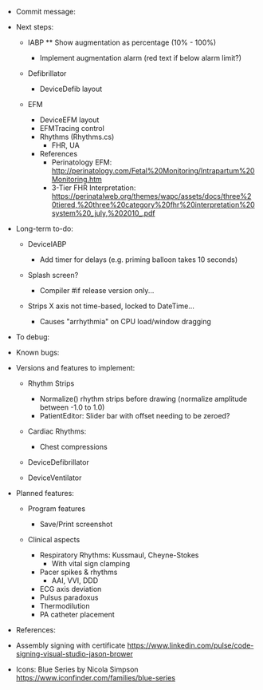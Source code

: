 ﻿* Commit message:



* Next steps:
	* IABP
		** Show augmentation as percentage (10% - 100%)
		* Implement augmentation alarm (red text if below alarm limit?)
		

	* Defibrillator
		- DeviceDefib layout
	
	* EFM
		- DeviceEFM layout
		- EFMTracing control
		- Rhythms (Rhythms.cs)
			- FHR, UA
		- References
			- Perinatology EFM: http://perinatology.com/Fetal%20Monitoring/Intrapartum%20Monitoring.htm
			- 3-Tier FHR Interpretation: https://perinatalweb.org/themes/wapc/assets/docs/three%20tiered,%20three%20category%20fhr%20interpretation%20system%20_july,%202010_.pdf


* Long-term to-do:

	- DeviceIABP
		- Add timer for delays (e.g. priming balloon takes 10 seconds)

	- Splash screen?
		- Compiler #if release version only...

	- Strips X axis not time-based, locked to DateTime...
		- Causes "arrhythmia" on CPU load/window dragging



* To debug:

* Known bugs:	


* Versions and features to implement:

	- Rhythm Strips
		- Normalize() rhythm strips before drawing (normalize amplitude between -1.0 to 1.0)
		- PatientEditor: Slider bar with offset needing to be zeroed?
	- Cardiac Rhythms:
		- Chest compressions

	- DeviceDefibrillator
	- DeviceVentilator



* Planned features:
	- Program features
		- Save/Print screenshot

	- Clinical aspects
		- Respiratory Rhythms: Kussmaul, Cheyne-Stokes
			- With vital sign clamping
		- Pacer spikes & rhythms
			- AAI, VVI, DDD
		- ECG axis deviation
		- Pulsus paradoxus
		- Thermodilution
		- PA catheter placement



* References:
- Assembly signing with certificate
	https://www.linkedin.com/pulse/code-signing-visual-studio-jason-brower

- Icons: Blue Series by Nicola Simpson
	https://www.iconfinder.com/families/blue-series